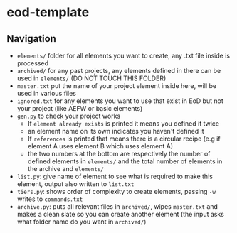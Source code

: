# eod-template

## Navigation
- `elements/` folder for all elements you want to create, any .txt file inside is processed
- `archived/` for any past projects, any elements defined in there can be used in `elements/` (DO NOT TOUCH THIS FOLDER)
- `master.txt` put the name of your project element inside here, will be used in various files
- `ignored.txt` for any elements you want to use that exist in EoD but not your project (like AEFW or basic elements)
- `gen.py` to check your project works
  - If `element already exists` is printed it means you defined it twice
  - an element name on its own indicates you haven't defined it
  - If `references` is printed that means there is a circular recipe (e.g if element A uses element B which uses element A)
  - the two numbers at the bottom are respectively the number of defined elements in `elements/` and the total number of elements in the archive and `elements/`
- `list.py`: give name of element to see what is required to make this element, output also written to `list.txt`
- `tiers.py`: shows order of complexity to create elements, passing `-w` writes to `commands.txt`
- `archive.py`: puts all relevant files in `archived/`, wipes `master.txt` and makes a clean slate so you can create another element (the input asks what folder name do you want in `archived/`)

